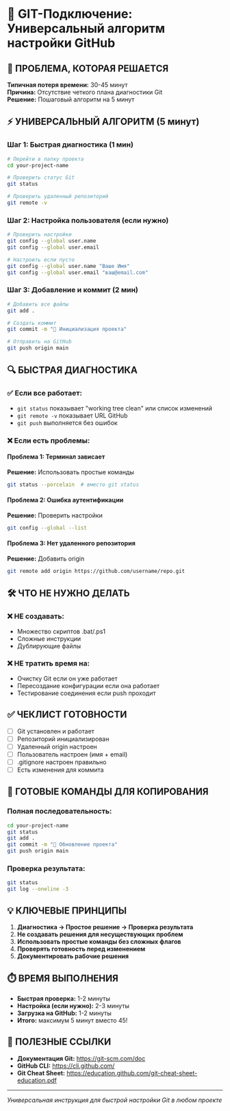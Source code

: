 # 🔗 GIT-Подключение: Универсальный алгоритм настройки GitHub

## 🚨 ПРОБЛЕМА, КОТОРАЯ РЕШАЕТСЯ

**Типичная потеря времени:** 30-45 минут  
**Причина:** Отсутствие четкого плана диагностики Git  
**Решение:** Пошаговый алгоритм на 5 минут

## ⚡ УНИВЕРСАЛЬНЫЙ АЛГОРИТМ (5 минут)

### Шаг 1: Быстрая диагностика (1 мин)

```bash
# Перейти в папку проекта
cd your-project-name

# Проверить статус Git
git status

# Проверить удаленный репозиторий
git remote -v
```

### Шаг 2: Настройка пользователя (если нужно)

```bash
# Проверить настройки
git config --global user.name
git config --global user.email

# Настроить если пусто
git config --global user.name "Ваше Имя"
git config --global user.email "ваш@email.com"
```

### Шаг 3: Добавление и коммит (2 мин)

```bash
# Добавить все файлы
git add .

# Создать коммит
git commit -m "🚀 Инициализация проекта"

# Отправить на GitHub
git push origin main
```

## 🔍 БЫСТРАЯ ДИАГНОСТИКА

### ✅ Если все работает:

- `git status` показывает "working tree clean" или список изменений
- `git remote -v` показывает URL GitHub
- `git push` выполняется без ошибок

### ❌ Если есть проблемы:

#### Проблема 1: Терминал зависает

**Решение:** Использовать простые команды

```bash
git status --porcelain  # вместо git status
```

#### Проблема 2: Ошибка аутентификации

**Решение:** Проверить настройки

```bash
git config --global --list
```

#### Проблема 3: Нет удаленного репозитория

**Решение:** Добавить origin

```bash
git remote add origin https://github.com/username/repo.git
```

## 🛠️ ЧТО НЕ НУЖНО ДЕЛАТЬ

### ❌ НЕ создавать:

- Множество скриптов .bat/.ps1
- Сложные инструкции
- Дублирующие файлы

### ❌ НЕ тратить время на:

- Очистку Git если он уже работает
- Пересоздание конфигурации если она работает
- Тестирование соединения если push проходит

## ✅ ЧЕКЛИСТ ГОТОВНОСТИ

- [ ] Git установлен и работает
- [ ] Репозиторий инициализирован
- [ ] Удаленный origin настроен
- [ ] Пользователь настроен (имя + email)
- [ ] .gitignore настроен правильно
- [ ] Есть изменения для коммита

## 🚀 ГОТОВЫЕ КОМАНДЫ ДЛЯ КОПИРОВАНИЯ

### Полная последовательность:

```bash
cd your-project-name
git status
git add .
git commit -m "🚀 Обновление проекта"
git push origin main
```

### Проверка результата:

```bash
git status
git log --oneline -3
```

## 💡 КЛЮЧЕВЫЕ ПРИНЦИПЫ

1. **Диагностика → Простое решение → Проверка результата**
2. **Не создавать решения для несуществующих проблем**
3. **Использовать простые команды без сложных флагов**
4. **Проверять готовность перед изменением**
5. **Документировать рабочие решения**

## ⏱️ ВРЕМЯ ВЫПОЛНЕНИЯ

- **Быстрая проверка:** 1-2 минуты
- **Настройка (если нужно):** 2-3 минуты
- **Загрузка на GitHub:** 1-2 минуты
- **Итого:** максимум 5 минут вместо 45!

## 🔗 ПОЛЕЗНЫЕ ССЫЛКИ

- **Документация Git:** https://git-scm.com/doc
- **GitHub CLI:** https://cli.github.com/
- **Git Cheat Sheet:** https://education.github.com/git-cheat-sheet-education.pdf

---

_Универсальная инструкция для быстрой настройки Git в любом проекте_
